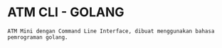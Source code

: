 # ATM CLI - GOLANG
    ATM Mini dengan Command Line Interface, dibuat menggunakan bahasa pemrograman golang.
